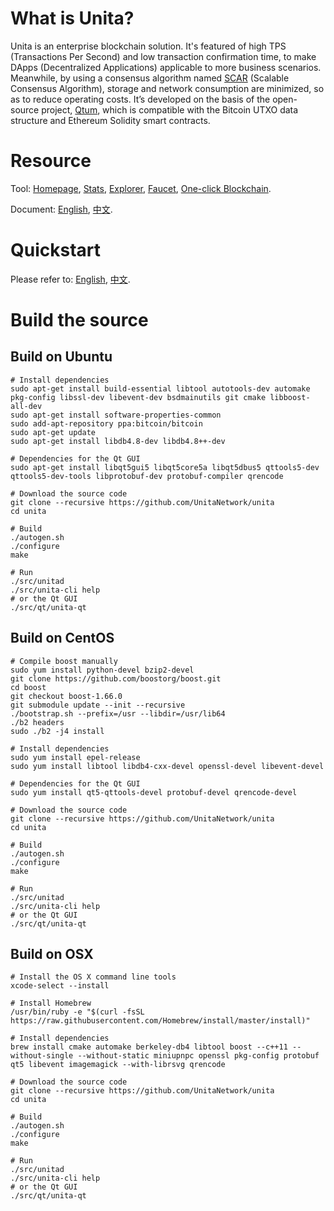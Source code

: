 # What is Unita?

Unita is an enterprise blockchain solution. It's featured of high TPS (Transactions Per Second) and low transaction confirmation time, to make DApps (Decentralized Applications) applicable to more business scenarios. Meanwhile, by using a consensus algorithm named [SCAR](https://doc.unita.network/en/SCAR-Consensus/) (Scalable Consensus Algorithm), storage and network consumption are minimized, so as to reduce operating costs. It’s developed on the basis of the open-source project, [Qtum](https://github.com/qtumproject/qtum), which is compatible with the Bitcoin UTXO data structure and Ethereum Solidity smart contracts.

# Resource
Tool: [Homepage](https://unita.network), [Stats](https://stats.unita.network), [Explorer](https://explorer.unita.network), [Faucet](https://faucet.unita.network), [One-click Blockchain](https://chain.unita.network).

Document: [English](https://doc.unita.network/en/), [中文](https://doc.unita.network/zh/).

# Quickstart
Please refer to: [English](https://doc.unita.network/en/Unita-Quick-Start/), [中文](https://doc.unita.network/zh/Unita-Quick-Start/).

# Build the source
## Build on Ubuntu
```
# Install dependencies
sudo apt-get install build-essential libtool autotools-dev automake pkg-config libssl-dev libevent-dev bsdmainutils git cmake libboost-all-dev
sudo apt-get install software-properties-common
sudo add-apt-repository ppa:bitcoin/bitcoin
sudo apt-get update
sudo apt-get install libdb4.8-dev libdb4.8++-dev

# Dependencies for the Qt GUI
sudo apt-get install libqt5gui5 libqt5core5a libqt5dbus5 qttools5-dev qttools5-dev-tools libprotobuf-dev protobuf-compiler qrencode

# Download the source code
git clone --recursive https://github.com/UnitaNetwork/unita
cd unita

# Build
./autogen.sh
./configure 
make

# Run
./src/unitad
./src/unita-cli help
# or the Qt GUI
./src/qt/unita-qt
```

## Build on CentOS
```
# Compile boost manually
sudo yum install python-devel bzip2-devel
git clone https://github.com/boostorg/boost.git
cd boost
git checkout boost-1.66.0
git submodule update --init --recursive
./bootstrap.sh --prefix=/usr --libdir=/usr/lib64
./b2 headers
sudo ./b2 -j4 install

# Install dependencies
sudo yum install epel-release
sudo yum install libtool libdb4-cxx-devel openssl-devel libevent-devel

# Dependencies for the Qt GUI
sudo yum install qt5-qttools-devel protobuf-devel qrencode-devel

# Download the source code
git clone --recursive https://github.com/UnitaNetwork/unita
cd unita

# Build
./autogen.sh
./configure 
make

# Run
./src/unitad
./src/unita-cli help
# or the Qt GUI
./src/qt/unita-qt
```

## Build on OSX
```
# Install the OS X command line tools
xcode-select --install

# Install Homebrew
/usr/bin/ruby -e "$(curl -fsSL https://raw.githubusercontent.com/Homebrew/install/master/install)"

# Install dependencies
brew install cmake automake berkeley-db4 libtool boost --c++11 --without-single --without-static miniupnpc openssl pkg-config protobuf qt5 libevent imagemagick --with-librsvg qrencode

# Download the source code
git clone --recursive https://github.com/UnitaNetwork/unita
cd unita

# Build
./autogen.sh
./configure 
make

# Run
./src/unitad
./src/unita-cli help
# or the Qt GUI
./src/qt/unita-qt
```